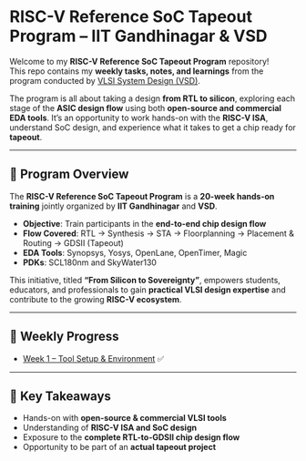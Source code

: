 # RISC-V Reference SoC Tapeout Program – IIT Gandhinagar & VSD

Welcome to my **RISC-V Reference SoC Tapeout Program** repository!  
This repo contains my **weekly tasks, notes, and learnings** from the program conducted by [VLSI System Design (VSD)](https://www.vlsisystemdesign.com/).

The program is all about taking a design **from RTL to silicon**, exploring each stage of the **ASIC design flow** using both **open-source and commercial EDA tools**. It’s an opportunity to work hands-on with the **RISC-V ISA**, understand SoC design, and experience what it takes to get a chip ready for **tapeout**. 

---

## 📌 Program Overview
The **RISC-V Reference SoC Tapeout Program** is a **20-week hands-on training** jointly organized by **IIT Gandhinagar** and **VSD**.  

- **Objective**: Train participants in the **end-to-end chip design flow**  
- **Flow Covered**: RTL → Synthesis → STA → Floorplanning → Placement & Routing → GDSII (Tapeout)  
- **EDA Tools**: Synopsys, Yosys, OpenLane, OpenTimer, Magic  
- **PDKs**: SCL180nm and SkyWater130  

This initiative, titled **“From Silicon to Sovereignty”**, empowers students, educators, and professionals to gain **practical VLSI design expertise** and contribute to the growing **RISC-V ecosystem**.

---

## 📂 Weekly Progress

- [Week 1 – Tool Setup & Environment](Week1/README.md) ✅  
---

## 🚀 Key Takeaways
- Hands-on with **open-source & commercial VLSI tools**  
- Understanding of **RISC-V ISA and SoC design**  
- Exposure to the **complete RTL-to-GDSII chip design flow**  
- Opportunity to be part of an **actual tapeout project**  
